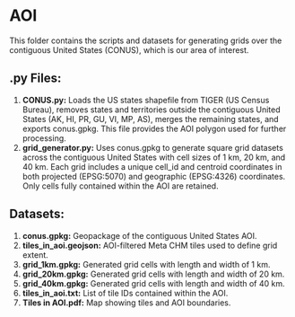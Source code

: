 # AOI
This folder contains the scripts and datasets for generating grids over the contiguous United States (CONUS), which is our area of interest.

## .py Files:
1. **CONUS.py:** Loads the US states shapefile from TIGER (US Census Bureau), removes states and territories outside the contiguous United States (AK, HI, PR, GU, VI, MP, AS), merges the remaining states, and exports conus.gpkg. This file provides the AOI polygon used for further processing.
2. **grid_generator.py:** Uses conus.gpkg to generate square grid datasets across the contiguous United States with cell sizes of 1 km, 20 km, and 40 km. Each grid includes a unique cell_id and centroid coordinates in both projected (EPSG:5070) and geographic (EPSG:4326) coordinates. Only cells fully contained within the AOI are retained.

## Datasets:
1. **conus.gpkg:** Geopackage of the contiguous United States AOI.
2. **tiles_in_aoi.geojson:** AOI-filtered Meta CHM tiles used to define grid extent.
3. **grid_1km.gpkg:** Generated grid cells with length and width of 1 km.
4. **grid_20km.gpkg:** Generated grid cells with length and width of 20 km.
5. **grid_40km.gpkg:** Generated grid cells with length and width of 40 km.
6. **tiles_in_aoi.txt:** List of tile IDs contained within the AOI.
7. **Tiles in AOI.pdf:** Map showing tiles and AOI boundaries.
